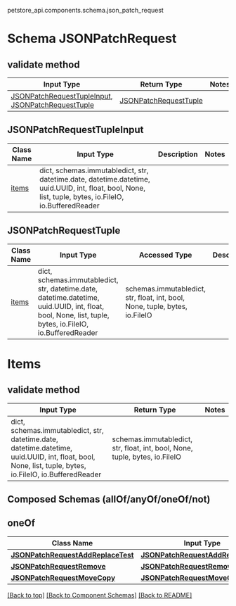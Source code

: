 petstore_api.components.schema.json_patch_request
# Schema JSONPatchRequest

## validate method
Input Type | Return Type | Notes
------------ | ------------- | -------------
[JSONPatchRequestTupleInput](#jsonpatchrequesttupleinput), [JSONPatchRequestTuple](#jsonpatchrequesttuple) | [JSONPatchRequestTuple](#jsonpatchrequesttuple) |

## JSONPatchRequestTupleInput
Class Name | Input Type | Description | Notes
------------- | ------------- | ------------- | -------------
[items](#items) | dict, schemas.immutabledict, str, datetime.date, datetime.datetime, uuid.UUID, int, float, bool, None, list, tuple, bytes, io.FileIO, io.BufferedReader |  |

## JSONPatchRequestTuple
Class Name | Input Type | Accessed Type | Description | Notes
------------- | ------------- | ------------- | ------------- | -------------
[items](#items) | dict, schemas.immutabledict, str, datetime.date, datetime.datetime, uuid.UUID, int, float, bool, None, list, tuple, bytes, io.FileIO, io.BufferedReader | schemas.immutabledict, str, float, int, bool, None, tuple, bytes, io.FileIO |  |

# Items

## validate method
Input Type | Return Type | Notes
------------ | ------------- | -------------
dict, schemas.immutabledict, str, datetime.date, datetime.datetime, uuid.UUID, int, float, bool, None, list, tuple, bytes, io.FileIO, io.BufferedReader | schemas.immutabledict, str, float, int, bool, None, tuple, bytes, io.FileIO |

## Composed Schemas (allOf/anyOf/oneOf/not)
## oneOf
Class Name | Input Type | Accessed Type | Description | Notes
------------- | ------------- | ------------- | ------------- | -------------
[**JSONPatchRequestAddReplaceTest**](json_patch_request_add_replace_test.md) | [**JSONPatchRequestAddReplaceTest**](json_patch_request_add_replace_test.md) | [**JSONPatchRequestAddReplaceTest**](json_patch_request_add_replace_test.md) |  |
[**JSONPatchRequestRemove**](json_patch_request_remove.md) | [**JSONPatchRequestRemove**](json_patch_request_remove.md) | [**JSONPatchRequestRemove**](json_patch_request_remove.md) |  |
[**JSONPatchRequestMoveCopy**](json_patch_request_move_copy.md) | [**JSONPatchRequestMoveCopy**](json_patch_request_move_copy.md) | [**JSONPatchRequestMoveCopy**](json_patch_request_move_copy.md) |  |

[[Back to top]](#top) [[Back to Component Schemas]](../../../README.md#Component-Schemas) [[Back to README]](../../../README.md)
